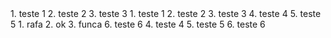 <!DOCTYPE html>
<html>

<head>
    <meta charset='utf-8'>
    <meta http-equiv='X-UA-Compatible' content='IE=edge'>
    <title>Page Title</title>
    <meta name='viewport' content='width=device-width, initial-scale=1'>
</head>

<body>
1. teste 1
2. teste 2
3. teste 3
    1. teste 1
    2. teste 2
    3. teste 3
    4. teste 4
    5. teste 5
        1. rafa
        2. ok
        3. funca
    6. teste 6
4. teste 4
5. teste 5
6. teste 6
</body>

</html>